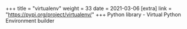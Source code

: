 +++
title = "virtualenv"
weight = 33
date = 2021-03-06
[extra]
link = "https://pypi.org/project/virtualenv/"
+++
Python library - Virtual Python Environment builder

